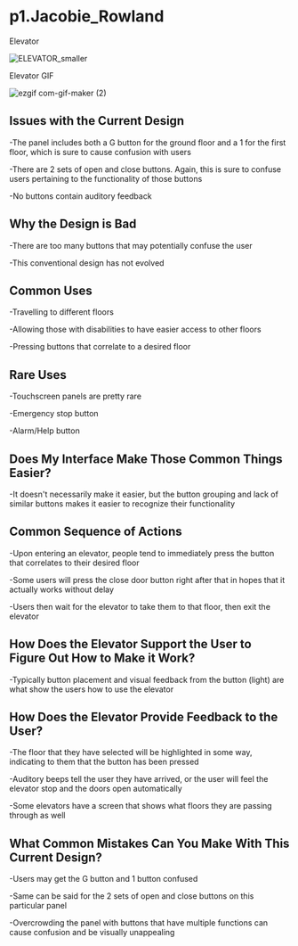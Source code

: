 # p1.Jacobie_Rowland
Elevator

![ELEVATOR_smaller](https://user-images.githubusercontent.com/113062338/191854329-107144a0-1708-4a26-990f-dc89fd978ace.jpg)

Elevator GIF

![ezgif com-gif-maker (2)](https://user-images.githubusercontent.com/113062338/191854174-c301e069-fa34-47ea-8b02-239a25436be4.gif)

Issues with the Current Design
-
-The panel includes both a G button for the ground floor and a 1 for the first floor, which is sure to cause confusion with users

-There are 2 sets of open and close buttons. Again, this is sure to confuse users pertaining to the functionality of those buttons

-No buttons contain auditory feedback

Why the Design is Bad
-
-There are too many buttons that may potentially confuse the user

-This conventional design has not evolved

Common Uses
-
-Travelling to different floors

-Allowing those with disabilities to have easier access to other floors

-Pressing buttons that correlate to a desired floor

Rare Uses
-
-Touchscreen panels are pretty rare

-Emergency stop button

-Alarm/Help button

Does My Interface Make Those Common Things Easier?
-
-It doesn't necessarily make it easier, but the button grouping and lack of similar buttons makes it easier to recognize their functionality

Common Sequence of Actions
-
-Upon entering an elevator, people tend to immediately press the button that correlates to their desired floor

-Some users will press the close door button right after that in hopes that it actually works without delay

-Users then wait for the elevator to take them to that floor, then exit the elevator

How Does the Elevator Support the User to Figure Out How to Make it Work?
-
-Typically button placement and visual feedback from the button (light) are what show the users how to use the elevator

How Does the Elevator Provide Feedback to the User?
-
-The floor that they have selected will be highlighted in some way, indicating to them that the button has been pressed

-Auditory beeps tell the user they have arrived, or the user will feel the elevator stop and the doors open automatically

-Some elevators have a screen that shows what floors they are passing through as well

What Common Mistakes Can You Make With This Current Design?
-
-Users may get the G button and 1 button confused 

-Same can be said for the 2 sets of open and close buttons on this particular panel

-Overcrowding the panel with buttons that have multiple functions can cause confusion and be visually unappealing
